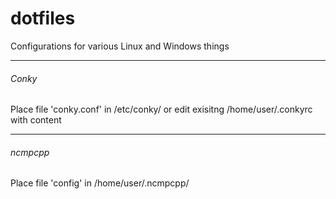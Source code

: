 # dotfiles

Configurations for various Linux and Windows things

------------

###### Conky
Place file 'conky.conf' in /etc/conky/ or edit exisitng /home/user/.conkyrc with content

------------

###### ncmpcpp
Place file 'config' in /home/user/.ncmpcpp/

